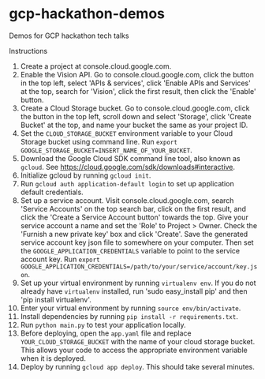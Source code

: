 # gcp-hackathon-demos
Demos for GCP hackathon tech talks

Instructions

1. Create a project at console.cloud.google.com.
1. Enable the Vision API. Go to console.cloud.google.com, click the button in the top left, select 'APIs & services', click 'Enable APIs and Services' at the top, search for 'Vision', click the first result, then click the 'Enable' button.
1. Create a Cloud Storage bucket. Go to console.cloud.google.com, click the button in the top left, scroll down and select 'Storage', click 'Create Bucket' at the top, and name your bucket the same as your project ID.
1. Set the `CLOUD_STORAGE_BUCKET` environment variable to your Cloud Storage bucket using command line. Run `export GOOGLE_STORAGE_BUCKET=INSERT_NAME_OF_YOUR_BUCKET`.
1. Download the Google Cloud SDK command line tool, also known as `gcloud`. See https://cloud.google.com/sdk/downloads#interactive.
1. Initialize gcloud by running `gcloud init`.
1. Run `gcloud auth application-default login` to set up application default credentials.
1. Set up a service account. Visit console.cloud.google.com, search 'Service Accounts' on the top search bar, click on the first result, and click the 'Create a Service Account button' towards the top. Give your service account a name and set the 'Role' to Project > Owner. Check the 'Furnish a new private key' box and click 'Create'. Save the generated service account key json file to somewhere on your computer. Then set the `GOOGLE_APPLICATION_CREDENTIALS` variable to point to the service account key. Run `export GOOGLE_APPLICATION_CREDENTIALS=/path/to/your/service/account/key.json`.
1. Set up your virtual environment by running `virtualenv env`. If you do not already have `virtualenv` installed, run 'sudo easy_install pip' and then 'pip install virtualenv'.
1. Enter your virtual environment by running `source env/bin/activate`.
1. Install dependencies by running `pip install -r requirements.txt`.
1. Run `python main.py` to test your application locally.
1. Before deploying, open the `app.yaml` file and replace `YOUR_CLOUD_STORAGE_BUCKET` with the name of your cloud storage bucket. This allows your code to access the appropriate environment variable when it is deployed.
1. Deploy by running `gcloud app deploy`. This should take several minutes.
